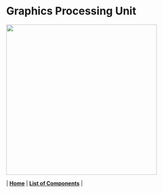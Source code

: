 # Graphics Processing Unit



<img src="" width="400" height="400">

| [**Home**](README.md) | [**List of Components**](listofcomponents.md) |
